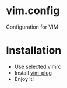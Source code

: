 # vim.config
Configuration for VIM

# Installation
- Use selected vimrc
- Install [vim-plug](https://github.com/junegunn/vim-plug "Plug")
- Enjoy it!
